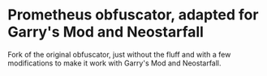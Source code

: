 # Prometheus obfuscator, adapted for Garry's Mod and Neostarfall

Fork of the original obfuscator, just without the fluff and with a few modifications to make it work with Garry's Mod and Neostarfall.